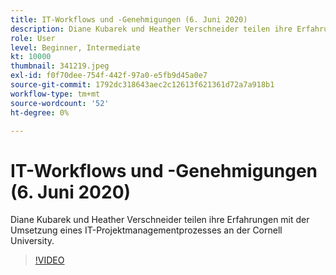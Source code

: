 ```yaml
---
title: IT-Workflows und -Genehmigungen (6. Juni 2020)
description: Diane Kubarek und Heather Verschneider teilen ihre Erfahrungen mit der Umsetzung eines IT-Projektmanagementprozesses an der Cornell University.
role: User
level: Beginner, Intermediate
kt: 10000
thumbnail: 341219.jpeg
exl-id: f0f70dee-754f-442f-97a0-e5fb9d45a0e7
source-git-commit: 1792dc318643aec2c12613f621361d72a7a918b1
workflow-type: tm+mt
source-wordcount: '52'
ht-degree: 0%

---
```


# IT-Workflows und -Genehmigungen (6. Juni 2020)

Diane Kubarek und Heather Verschneider teilen ihre Erfahrungen mit der Umsetzung eines IT-Projektmanagementprozesses an der Cornell University.

>[!VIDEO](https://video.tv.adobe.com/v/341219/?quality=12&learn=on)
